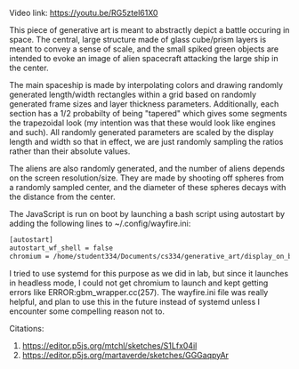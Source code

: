 Video link: https://youtu.be/RG5ztel61X0

This piece of generative art is meant to abstractly depict a battle occuring in space. The central, large structure made of glass cube/prism layers is meant to convey a sense of scale, and the small spiked green objects are intended to evoke an image of alien spacecraft attacking the large ship in the center. 

The main spaceship is made by interpolating colors and drawing randomly generated length/width rectangles within a grid based on randomly generated frame sizes and layer thickness parameters. Additionally, each section has a 1/2 probabilty of being "tapered" which gives some segments the trapezoidal look (my intention was that these would look like engines and such). All randomly generated parameters are scaled by the display length and width so that in effect, we are just randomly sampling the ratios rather than their absolute values.

The aliens are also randomly generated, and the number of aliens depends on the screen resolution/size. They are made by shooting off spheres from a randomly sampled center, and the diameter of these spheres decays with the distance from the center. 

The JavaScript is run on boot by launching a bash script using autostart by adding the following lines to ~/.config/wayfire.ini:

```bash
[autostart]
autostart_wf_shell = false
chromium = /home/student334/Documents/cs334/generative_art/display_on_boot.sh
```

I tried to use systemd for this purpose as we did in lab, but since it launches in headless mode, I could not get chromium to launch and kept getting errors like ERROR:gbm_wrapper.cc(257). The wayfire.ini file was really helpful, and plan to use this in the future instead of systemd unless I encounter some compelling reason not to.

Citations:
1. https://editor.p5js.org/mtchl/sketches/S1Lfx04il
2. https://editor.p5js.org/martaverde/sketches/GGGaqpyAr